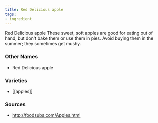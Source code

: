 ```yaml
---
title: Red Delicious apple
tags:
- ingredient
---
```

Red Delicious apple These sweet, soft apples are good for eating out of hand, but don't bake them or use them in pies. Avoid buying them in the summer; they sometimes get mushy.

### Other Names

* Red Delicious apple

### Varieties

* [[apples]]

### Sources
* http://foodsubs.com/Apples.html
